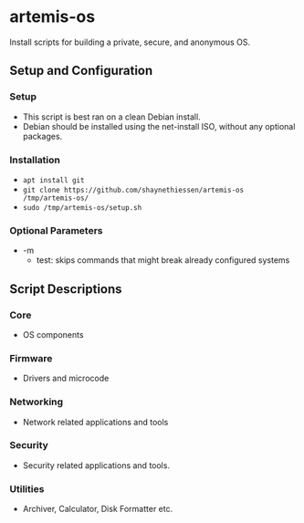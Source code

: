 # artemis-os
Install scripts for building a private, secure, and anonymous OS.

## Setup and Configuration

### Setup
- This script is best ran on a clean Debian install.
- Debian should be installed using the net-install ISO, without any optional packages.

### Installation
- `apt install git`
- `git clone https://github.com/shaynethiessen/artemis-os /tmp/artemis-os/`
- `sudo /tmp/artemis-os/setup.sh`

### Optional Parameters
- -m
  -  test: skips commands that might break already configured systems


## Script Descriptions

### Core
- OS components
### Firmware
- Drivers and microcode
### Networking
- Network related applications and tools
### Security
- Security related applications and tools.
### Utilities
- Archiver, Calculator, Disk Formatter etc.